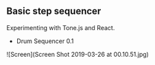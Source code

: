 ## Basic step sequencer
Experimenting with Tone.js and React.
- Drum Sequencer 0.1

![Screen](Screen Shot 2019-03-26 at 00.10.51.jpg)